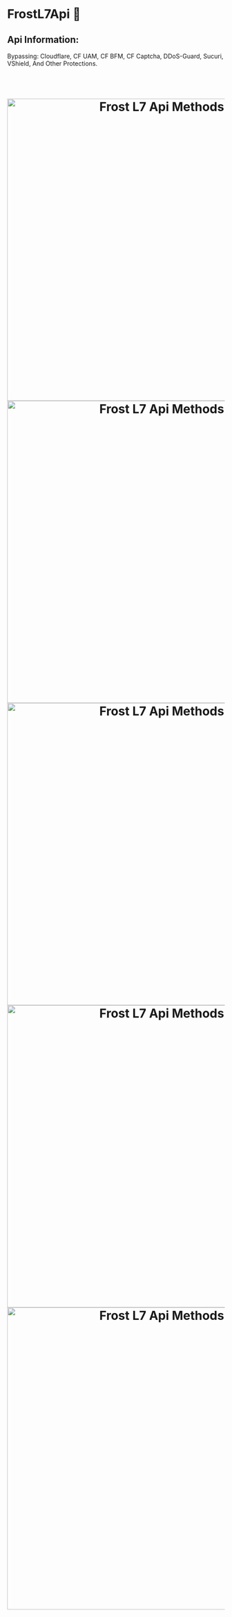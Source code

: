 # FrostL7Api 🧊

Api Information:
----
Bypassing: Cloudflare, CF UAM, CF BFM,  CF Captcha, DDoS-Guard, Sucuri, VShield, And Other Protections.

<h1 align="center">
  <br>
  <a href="https://t.me/FrostL7Api"><img src="https://i.imgur.com/FAxc5oZ.png" alt="Frost L7 Api Methods" width="700"></a>
  <a href="https://t.me/FrostL7Api"><img src="https://i.imgur.com/ppwyCMx.png" alt="Frost L7 Api Methods" width="700"></a>
  <a href="https://t.me/FrostL7Api"><img src="https://i.imgur.com/QFhUxZL.png" alt="Frost L7 Api Methods" width="700"></a>
  <a href="https://t.me/FrostL7Api"><img src="https://i.imgur.com/ESVG57a.png" alt="Frost L7 Api Methods" width="700"></a>
  <a href="https://t.me/FrostL7Api"><img src="https://i.imgur.com/OWlxfDK.png" alt="Frost L7 Api Methods" width="700"></a>
  <br>
  <br>
</h1>
